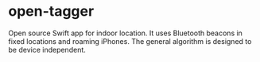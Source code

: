 # open-tagger
Open source Swift app for indoor location.  It uses Bluetooth beacons in fixed locations and roaming iPhones. The general algorithm is designed to be device independent.
